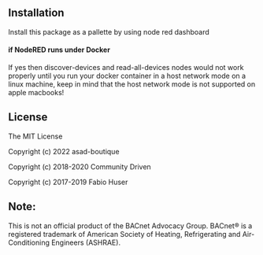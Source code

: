## Installation
Install this package as a pallette by using node red dashboard

#### if NodeRED runs under Docker
If yes then discover-devices and read-all-devices nodes would not work properly until you run your docker container in a host network mode on a linux machine, keep in mind that the host network mode is not supported on apple macbooks!

## License

The MIT License

Copyright (c) 2022 asad-boutique

Copyright (c) 2018-2020 Community Driven

Copyright (c) 2017-2019 Fabio Huser

## Note: 
This is not an official product of the BACnet Advocacy Group. BACnet® is a registered trademark of American Society of Heating, Refrigerating and Air-Conditioning Engineers (ASHRAE).
